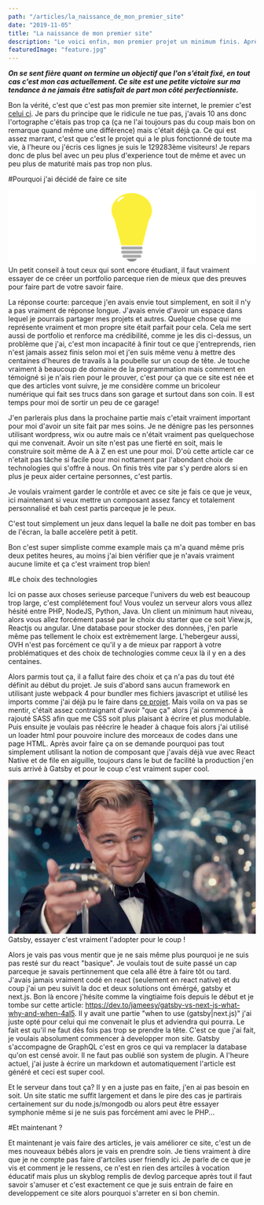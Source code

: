 ```yaml
---
path: "/articles/la_naissance_de_mon_premier_site"
date: "2019-11-05"
title: "La naissance de mon premier site"
description: "Le voici enfin, mon premier projet un minimum finis. Après des dizaines de projets abandonnés, j'arrive enfin à finir quelque chose et ce quelque chose c'est mon site! Quoi de mieux comme premier article que de parler de ce site qui m'a occupé un peu de mon temps libre."
featuredImage: "feature.jpg"
---
```


***On se sent fière quant on termine un objectif que l'on s'était fixé, en tout cas c'est mon cas actuellement. Ce site est une petite victoire sur ma tendance à ne jamais être satisfait de part mon côté perfectionniste.***

Bon la vérité, c'est que c'est pas mon premier site internet, le premier c'est [celui ci](http://astuce-invizimals.e-monsite.com/). Je pars du principe que le ridicule ne tue pas, j'avais 10 ans donc l'ortographe c'étais pas trop ça (ça ne l'ai toujours pas du coup mais bon on remarque quand même une différence) mais c'était déjà ça. Ce qui est assez marrant, c'est que c'est le projet qui a le plus fonctionné de toute ma vie, à l'heure ou j'écris ces lignes je suis le 129283ème visiteurs! Je repars donc de plus bel avec un peu plus d'experience tout de même et avec un peu plus de maturité mais pas trop non plus.

#Pourquoi j'ai décidé de faire ce site

<aside-element>
    <img src="advice.png" alt="Advice">
    <thumb-caption>Un petit conseil à tout ceux qui sont encore étudiant, il faut vraiment essayer de ce créer un portfolio parceque rien de mieux que des preuves pour faire part de votre savoir faire.</thumb-caption>
</aside-element>

La réponse courte: parceque j'en avais envie tout simplement, en soit il n'y a pas vraiment de réponse longue. J'avais envie d'avoir un espace dans lequel je pourrais partager mes projets et autres. Quelque chose qui me représente vraiment et mon propre site était parfait pour cela. Cela me sert aussi de portfolio et renforce ma crédibilité, comme je les dis ci-dessus, un problème que j'ai, c'est mon incapacité à finir tout ce que j'entreprends, rien n'est jamais assez finis selon moi et j'en suis même venu à mettre des centaines d'heures de travails à la poubelle sur un coup de tête. Je touche vraiment à beaucoup de domaine de la programmation mais comment en témoigné si je n'ais rien pour le prouver, c'est pour ça que ce site est née et que des articles vont suivre, je me considère comme un bricoleur numérique qui fait ses trucs dans son garage et surtout dans son coin. Il est temps pour moi de sortir un peu de ce garage!

J'en parlerais plus dans la prochaine partie mais c'etait vraiment important pour moi d'avoir un site fait par mes soins. Je ne dénigre pas les personnes utilisant wordpress, wix ou autre mais ce n'était vraiment pas quelquechose qui me convenait. Avoir un site n'est pas une fierté en soit, mais le construire soit même de A à Z en est une pour moi. D'où cette article car ce n'etait pas tâche si facile pour moi nottament par l'abondant choix de technologies qui s'offre à nous. On finis très vite par s'y perdre alors si en plus je peux aider certaine personnes, c'est partis. 

Je voulais vraiment garder le contrôle et avec ce site je fais ce que je veux, ici maintenant si veux mettre un composant assez fancy et totalement personnalisé et bah cest partis parceque je le peux.

<aside-element>
    C'est tout simplement un jeux dans lequel la balle ne doit pas tomber en bas de l'écran, la balle accelère petit à petit.
</aside-element>

<fancy-demonstration></fancy-demonstration>

Bon c'est super simpliste comme example mais ça m'a quand même pris deux petites heures, au moins j'ai bien vérifier que je n'avais vraiment aucune limite et ça c'est vraiment trop bien!

#Le choix des technologies

Ici on passe aux choses serieuse parceque l'univers du web est beaucoup trop large, c'est complétement fou! Vous voulez un serveur alors vous allez hésité entre PHP, NodeJS, Python, Java. Un client un minimum haut niveau, alors vous allez forcément passé par le choix du starter que ce soit View.js, Reactjs ou angular. Une database pour stocker des données, j'en parle même pas tellement le choix est extrèmement large. L'hebergeur aussi, OVH n'est pas forcément ce qu'il y a de mieux par rapport à votre problématiques et des choix de technologies comme ceux là il y en a des centaines.

Alors parmis tout ça, il a fallut faire des choix et ça n'a pas du tout été définit au début du projet. Je suis d'abord sans aucun framework en utilisant juste webpack 4 pour bundler mes fichiers javascript et utilisé les imports comme j'ai déjà pu le faire dans [ce projet](https://github.com/dylandoamaral/genetic-art). Mais voila on va pas se mentir, c'était assez contraignant d'avoir "que ça" alors j'ai commencé à rajouté SASS afin que me CSS soit plus plaisant à écrire et plus modulable. Puis ensuite je voulais pas réécrire le header à chaque fois alors j'ai utilisé un loader html pour pouvoire inclure des morceaux de codes dans une page HTML. Après avoir faire ça on se demande pourquoi pas tout simplement utilisant la notion de composant que j'avais déjà vue avec React Native et de file en aiguille, toujours dans le but de facilité la production j'en suis arrivé à Gatsby et pour le coup c'est vraiment super cool.

<img src="gatsby.jpg" alt="Gatsby">
<thumb-caption>Gatsby, essayer c'est vraiment l'adopter pour le coup !</thumb-caption>

Alors je vais pas vous mentir que je ne sais même plus pourquoi je ne suis pas resté sur du react "basique". Je voulais tout de suite passé un cap parceque je savais pertinnement que cela allé être à faire tôt ou tard. J'avais jamais vraiment codé en react (seulement en react native) et du coup j'ai un peu suivit la doc et deux solutions ont émérgé, gatsby et next.js. Bon là encore j'hésite comme la vingtiaime fois depuis le début et je tombe sur cette article: https://dev.to/jameesy/gatsby-vs-next-js-what-why-and-when-4al5. Il y avait une partie "when to use (gatsby|next.js)" j'ai juste opté pour celui qui me convenait le plus et adviendra qui pourra. Le fait est qu'il ne faut dès fois pas trop se prendre la tête. C'est ce que j'ai fait, je voulais absolument commencer à developper mon site. Gatsby s'accompagne de GraphQL c'est en gros ce qui va remplacer la database qu'on est censé avoir. Il ne faut pas oublié son system de plugin. A l'heure actuel, j'ai juste à écrire un markdown et automatiquement l'article est généré et ceci est super cool.

Et le serveur dans tout ça? Il y en a juste pas en faite, j'en ai pas besoin en soit. Un site static me suffit largement et dans le pire des cas je partirais certainement sur du node.js/mongodb ou alors peut être essayer symphonie même si je ne suis pas forcément ami avec le PHP... 

#Et maintenant ?

Et maintenant je vais faire des articles, je vais améliorer ce site, c'est un de mes nouveaux bébés alors je vais en prendre soin. Je tiens vraiment à dire que je ne compte pas faire d'artciles user friendly ici. Je parle de ce que je vis et comment je le ressens, ce n'est en rien des artciles à vocation éducatif mais plus un skyblog remplis de devlog parceque après tout il faut savoir s'amuser et c'est exactement ce que je suis entrain de faire en developpement ce site alors pourquoi s'arreter en si bon chemin.

